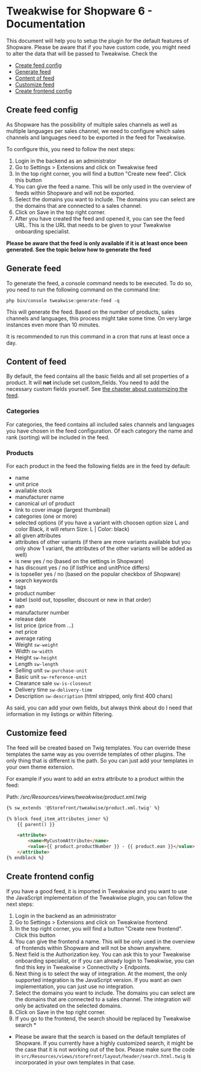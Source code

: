 # Tweakwise for Shopware 6 - Documentation
This document will help you to setup the plugin for the default features of Shopware. Please be aware that if you have custom code, you might need to alter the data that will be passed to Tweakwise. Check the  

- [Create feed config](#feed-config)
- [Generate feed](#generate-feed)
- [Content of feed](#content-feed)
- [Customize feed](#customize-feed)
- [Create frontend config](#frontend-config)

<a name="feed-config"></a>
## Create feed config
As Shopware has the possibility of multiple sales channels as well as multiple languages per sales channel, we need to configure which sales channels and languages need to be exported in the feed for Tweakwise. 

To configure this, you need to follow the next steps:
1. Login in the backend as an administrator
2. Go to Settings > Extensions and click on Tweakwise feed
3. In the top right corner, you will find a button "Create new feed". Click this button
4. You can give the feed a name. This will be only used in the overview of feeds within Shopware and will not be exported. 
5. Select the domains you want to include. The domains you can select are the domains that are connected to a sales channel.
6. Click on Save in the top right corner.
7. After you have created the feed and opened it, you can see the feed URL. This is the URL that needs to be given to your Tweakwise onboarding specialist.

**Please be aware that the feed is only available if it is at least once been generated. See the topic below how to generate the feed**

<a name="generate-feed"></a>
## Generate feed
To generate the feed, a console command needs to be executed. To do so, you need to run the following command on the command line:

```shell
php bin/console tweakwise:generate-feed -q
```
This will generate the feed. Based on the number of products, sales channels and languages, this process might take some time. On very large instances even more than 10 minutes.

It is recommended to run this command in a cron that runs at least once a day.

<a name="content-feed"></a>
## Content of feed
By default, the feed contains all the basic fields and all set properties of a product. It will **not** include set custom_fields. You need to add the necessary custom fields yourself. See [the chapter about customizing the feed](#customize-feed).

### Categories
For categories, the feed contains all included sales channels and languages you have chosen in the feed configuration. Of each category the name and rank (sorting) will be included in the feed.

### Products
For each product in the feed the following fields are in the feed by default:
- name
- unit price
- available stock
- manufacturer name
- canonical url of product
- link to cover image (largest thumbnail)
- categories (one or more)
- selected options (if you have a variant with choosen option size L and color Black, it will return Size: L | Color: black)
- all given attributes
- attributes of other variants (if there are more variants available but you only show 1 variant, the attributes of the other variants will be added as well)
- is new yes / no (based on the settings in Shopware)
- has discount yes / no (if listPrice and unitPrice differs)
- is topseller yes / no (based on the popular checkbox of Shopware)
- search keywords
- tags
- product number
- label (sold out, topseller, discount or new in that order)
- ean
- manufacturer number
- release date
- list price (price from ...)
- net price
- average rating
- Weight `sw-weight`
- Width `sw-width`
- Height `sw-height`
- Length `sw-length`
- Selling unit `sw-purchase-unit`
- Basic unit `sw-reference-unit`
- Clearance sale `sw-is-closeout`
- Delivery time `sw-delivery-time`
- Description `sw-description` (html stripped, only first 400 chars)

As said, you can add your own fields, but always think about do I need that information in my listings or within filtering.


<a name="customize-feed"></a>
## Customize feed
The feed will be created based on Twig templates. You can override these templates the same way as you override templates of other plugins. The only thing that is different is the path. So you can just add your templates in your own theme extension.

For example if you want to add an extra attribute to a product within the feed:

Path: _/src/Resources/views/tweakwise/product.xml.twig_
```html
{% sw_extends '@Storefront/tweakwise/product.xml.twig' %}

{% block feed_item_attributes_inner %}
    {{ parent() }}

    <attribute>
        <name>MyCustomAttribute</name>
        <value>{{ product.productNumber }} - {{ product.ean }}</value>
    </attribute>
{% endblock %}
```

<a name="frontend-config"></a>
## Create frontend config
If you have a good feed, it is imported in Tweakwise and you want to use the JavaScript implementation of the Tweakwise plugin, you can follow the next steps:

1. Login in the backend as an administrator
2. Go to Settings > Extensions and click on Tweakwise frontend
3. In the top right corner, you will find a button "Create new frontend". Click this button
4. You can give the frontend a name. This will be only used in the overview of frontends within Shopware and will not be shown anywhere.
5. Next field is the Authorization key. You can ask this to your Tweakwise onboarding specialist, or if you can already login to Tweakwise, you can find this key in Tweakwise > Connectivity > Endpoints.
6. Next thing is to select the way of integration. At the moment, the only supported integration is the JavaScript version. If you want an own implementation, you can just use no integration.
7. Select the domains you want to include. The domains you can select are the domains that are connected to a sales channel. The integration will only be activated on the selected domains.
8. Click on Save in the top right corner. 
9. If you go to the frontend, the search should be replaced by Tweakwise search *

* Please be aware that the search is based on the default templates of Shopware. If you currently have a highly customized search, it might be the case that it is not working out of the box. Please make sure the code in `src/Resources/views/storefront/layout/header/search.html.twig` is incorporated in your own templates in that case.
